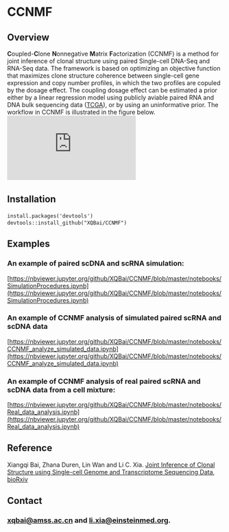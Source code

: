 # CCNMF

## Overview

**C**oupled-**C**lone **N**onnegative **M**atrix **F**actorization (CCNMF) is a method for joint inference of clonal structure using paired Single-cell DNA-Seq and RNA-Seq data. The framework is based on optimizing an objective function that maximizes clone structure coherence between single-cell gene expression and copy number profiles, in which the two profiles are copuled by the dosage effect. The coupling dosage effect can be estimated a prior either by a linear regression model using publicly aviable paired RNA and DNA bulk sequencing data ([TCGA](https://www.cancer.gov/about-nci/organization/ccg/research/structural-genomics/tcga)), or by using an uninformative prior. The workflow in CCNMF is illustrated in the figure below.
![](https://github.com/XQBai/CCNMF/blob/master/image/CCNMF_flowchart.pdf)

## Installation

```
install.packages('devtools')
devtools::install_github("XQBai/CCNMF")
```
## Examples
### An example of paired scDNA and scRNA simulation:

[https://nbviewer.jupyter.org/github/XQBai/CCNMF/blob/master/notebooks/SimulationProcedures.ipynb](https://nbviewer.jupyter.org/github/XQBai/CCNMF/blob/master/notebooks/SimulationProcedures.ipynb)

### An example of CCNMF analysis of simulated paired scRNA and scDNA data

[https://nbviewer.jupyter.org/github/XQBai/CCNMF/blob/master/notebooks/CCNMF_analyze_simulated_data.ipynb](https://nbviewer.jupyter.org/github/XQBai/CCNMF/blob/master/notebooks/CCNMF_analyze_simulated_data.ipynb)
### An example of CCNMF analysis of real paired scRNA and scDNA data from a cell mixture:

[https://nbviewer.jupyter.org/github/XQBai/CCNMF/blob/master/notebooks/Real_data_analysis.ipynb](https://nbviewer.jupyter.org/github/XQBai/CCNMF/blob/master/notebooks/Real_data_analysis.ipynb)

## Reference
Xiangqi Bai, Zhana Duren, Lin Wan and Li C. Xia. [Joint Inference of Clonal Structure using Single-cell Genome and Transcriptome Sequencing Data, bioRxiv](https://www.biorxiv.org/content/10.1101/2020.02.04.934455v2)

<!--## License-->
<!--[MIT](https://github.com/XQBai/CCNMF/blob/master/LICENSE)-->
## Contact
### xqbai@amss.ac.cn and li.xia@einsteinmed.org.
